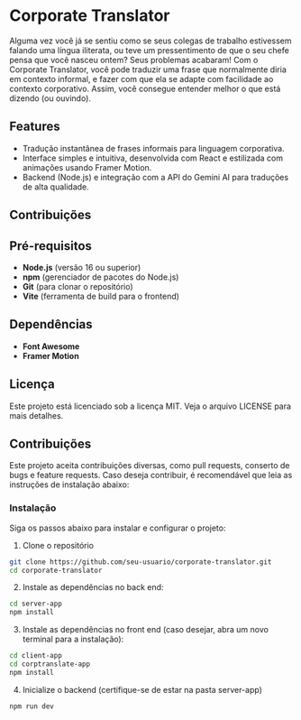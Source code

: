 # Corporate Translator

Alguma vez você já se sentiu como se seus colegas de trabalho estivessem falando uma língua iliterata, ou teve um pressentimento de que o seu chefe pensa que você nasceu ontem? Seus problemas acabaram! Com o Corporate Translator, você pode traduzir uma frase que normalmente diria em contexto informal, e fazer com que ela se adapte com facilidade ao contexto corporativo. Assim, você consegue entender melhor o que está dizendo (ou ouvindo).

## Features

- Tradução instantânea de frases informais para linguagem corporativa.
- Interface simples e intuitiva, desenvolvida com React e estilizada com animações usando Framer Motion.
- Backend (Node.js) e integração com a API do Gemini AI para traduções de alta qualidade.

## Contribuições


## Pré-requisitos

- **Node.js** (versão 16 ou superior)
- **npm** (gerenciador de pacotes do Node.js)
- **Git** (para clonar o repositório)
- **Vite** (ferramenta de build para o frontend)

## Dependências

- **Font Awesome**
- **Framer Motion**

## Licença
Este projeto está licenciado sob a licença MIT. Veja o arquivo LICENSE para mais detalhes.

## Contribuições 

Este projeto aceita contribuições diversas, como pull requests, conserto de bugs e feature requests. Caso deseja contribuir, é recomendável que leia as instruções de instalação abaixo:

### Instalação

Siga os passos abaixo para instalar e configurar o projeto:

 1. Clone o repositório
```bash
git clone https://github.com/seu-usuario/corporate-translator.git
cd corporate-translator
```

 2. Instale as dependências no back end:
```bash
cd server-app
npm install
```

 3. Instale as dependências no front end (caso desejar, abra um novo terminal para a instalação):
```bash
cd client-app
cd corptranslate-app
npm install
```
4. Inicialize o backend (certifique-se de estar na pasta server-app)
```bash
npm run dev

